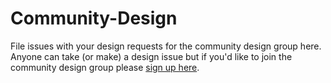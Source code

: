 # Community-Design

File issues with your design requests for the community design group here. Anyone can take (or make)
a design issue but if you'd like to join the community design group please [sign up here](http://ow.ly/WgQ9S).
